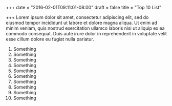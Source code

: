 +++
date = "2016-02-01T09:11:01-08:00"
draft = false
title = "Top 10 List"

+++
Lorem ipsum dolor sit amet, consectetur adipiscing elit, sed do eiusmod tempor incididunt ut labore et dolore magna aliqua. Ut enim ad minim veniam, quis nostrud exercitation ullamco laboris nisi ut aliquip ex ea commodo consequat. Duis aute irure dolor in reprehenderit in voluptate velit esse cillum dolore eu fugiat nulla pariatur.

1. Something
2. Something
3. Something
4. Something
5. Something
6. Something
7. Something
8. Something
9. Something
10. Something
